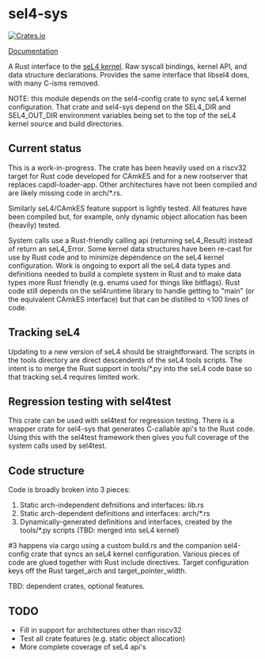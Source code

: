# sel4-sys

[![Crates.io](https://img.shields.io/crates/v/sel4-sys.svg?style=flat-square)](FIXME)

[Documentation](FIXME)

A Rust interface to the [seL4 kernel](https://sel4.systems). Raw syscall
bindings, kernel API, and data structure declarations.  Provides the
same interface that libsel4 does, with many C-isms removed.

NOTE: this module depends on the sel4-config crate to sync seL4 kernel
configuration. That crate and sel4-sys depend on the SEL4_DIR and
SEL4_OUT_DIR environment variables being set to the top of the seL4
kernel source and build directories.

## Current status

This is a work-in-progress. The crate has been heavily used on a riscv32
target for Rust code developed for CAmkES and for a new rootserver that
replaces capdl-loader-app. Other architectures have not been compiled and
are likely missing code in arch/*.rs.

Similarly seL4/CAmkES feature support is lightly tested. All features have
been compiled but, for example, only dynamic object allocation has been
(heavily) tested.

System calls use a Rust-friendly calling api (returning seL4_Result)
instead of return an seL4_Error.  Some kernel data structures have been
re-cast for use by Rust code and to minimize dependence on the seL4
kernel configuration. Work is ongoing to export all the seL4 data types
and definitions needed to build a complete system in Rust and to make data
types more Rust friendly (e.g. enums used for things like bitflags). Rust
code still depends on the sel4runtime library to handle getting to "main"
(or the equivalent CAmkES interface) but that can be distilled to <100
lines of code.

## Tracking seL4

Updating to a new version of seL4 should be straightforward. The scripts
in the tools directory are direct descendents of the seL4 tools scripts.
The intent is to merge the Rust support in tools/*.py into the seL4 code
base so that tracking seL4 requires limited work.

## Regression testing with sel4test

This crate can be used with sel4test for regression testing. There is
a wrapper crate for sel4-sys that generates C-callable api's to the
Rust code. Using this with the sel4test framework then gives you full
coverage of the system calls used by sel4test.

## Code structure

Code is broadly broken into 3 pieces:
1. Static arch-independent defniitions and interfaces: lib.rs
2. Static arch-dependent definitions and interfaces: arch/*.rs
3. Dynamically-generated definitions and interfaces, created by the
   tools/*.py scripts (TBD: merged into seL4 kernel)

#3 happens via cargo using a custom build.rs and the companion sel4-config
crate that syncs an seL4 kernel configuration. Various pieces of code are
glued together with Rust include directives. Target configuration keys off
the Rust target_arch and target_pointer_width.

TBD: dependent crates, optional features.

## TODO

- Fill in support for architectures other than riscv32
- Test all crate features (e.g. static object allocation)
- More complete coverage of seL4 api's
